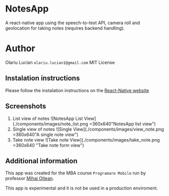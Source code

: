 # NotesApp
A react-native app using the speech-to-text API, camera roll and geolocation for taking notes (requires backend handling).

# Author
Olariu Lucian `olariu.lucian1@gmail.com`
MIT License

## Instalation instructions
Please follow the instalation instructions on the [React-Native website](https://facebook.github.io/react-native/docs/getting-started.html)

## Screenshots
1. List view of notes
![NotesApp List View](./components/images/note_list.png =360x640"NotesApp list view")
2. Single view of notes
![Single View](./components/images/view_note.png =360x640"A single note view")
3. Take note view
![Take note View](./components/images/take_note.png =360x640 "Take note form view")

## Additional information
This app was created for the MBA course `Programare Mobile` run by professor [Mihai Oltean](https://github.com/mihaioltean).

This app is experimental and it is not be used in a production enviroment.